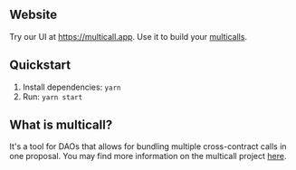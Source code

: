 ## Website
Try our UI at https://multicall.app.
Use it to build your [multicalls](https://github.com/QuicSwap/near-multicall/tree/main).

## Quickstart
1. Install dependencies: `yarn`
2. Run: `yarn start`

## What is multicall?
It's a tool for DAOs that allows for bundling multiple cross-contract calls in one proposal.
You may find more information on the multicall project [here](https://github.com/QuicSwap/near-multicall/tree/main).
